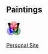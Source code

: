 ## Paintings
 
![RGButterfly Logo](images/RGButterfly_Logo.png) 

[Personal Site](https://github.com/spineo/personal-site/blob/master/index.html)
